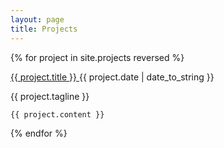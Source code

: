 ```yaml
---
layout: page
title: Projects
---
```


<div class="projects">
  {% for project in site.projects reversed %}
  <div class="project post">
    <p class="title">
      <a href="{{ project.website }}" target="_blank">
        {{ project.title }}
      </a>
      <span class="pull-right color-999">    {{ project.date | date_to_string }}
      </span>
    </p>
    <span class="project-tagline post-date">
        {{ project.tagline }}
    </span>

    {{ project.content }}


  </div>
  {% endfor %}
</div>
